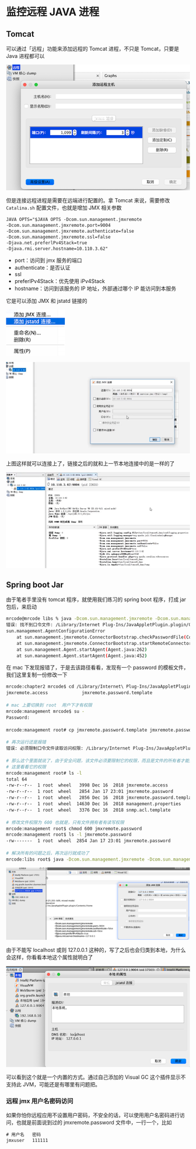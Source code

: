 # 监控远程 JAVA 进程

## Tomcat

可以通过「远程」功能来添加远程的 Tomcat 进程，不只是 Tomcat，只要是 Java 进程都可以

![image-20210117221823485](./assets/image-20210117221823485.png)

但是连接远程进程是需要在远端进行配置的。拿 Tomcat 来说，需要修改 `Catalina.sh` 配置文件，也就是增加 JMX 相关参数

```
JAVA OPTS="$JAVA OPTS -Dcom.sun.management.jmxremote
-Dcom.sun.management.jmxremote.port=9004
-Dcom.sun.management.jmxremote.authenticate=false
-Dcom.sun.management.jmxremote.ssl=false
-Djava.net.preferlPv4Stack=true
-Djava.rmi.server.hostname=10.110.3.62"
```

- port：访问到 jmx 服务的端口
- authenticate：是否认证
- ssl
- preferlPv4Stack：优先使用 iPv4Stack
- hostname：访问到该服务的 IP 地址，外部通过哪个 IP 能访问到本服务



它是可以添加 JMX 和  jstatd 链接的

![image-20210117223157306](./assets/image-20210117223157306.png)

![image-20210117223134434](./assets/image-20210117223134434.png)

上图这样就可以连接上了，链接之后的就和上一节本地连接中的是一样的了

![image-20210117223254593](./assets/image-20210117223254593.png)

## Spring boot Jar

由于笔者手里没有 tomcat 程序，就使用我们练习的 spring boot 程序，打成 jar 包后，来启动

```bash
mrcode@mrcode libs % java -Dcom.sun.management.jmxremote -Dcom.sun.management.jmxremote.port=9004 -Dcom.sun.management.jmxremote.authenticate=false -Dcom.sun.management.jmxremote.ssl=false -Djava.net.preferlPv4Stack=true -Djava.rmi.server.hostname=127.0.0.1 -jar monitor-tuning-0.0.1-SNAPSHOT.jar
错误: 找不到口令文件: /Library/Internet Plug-Ins/JavaAppletPlugin.plugin/Contents/Home/lib/management/jmxremote.password
sun.management.AgentConfigurationError
	at sun.management.jmxremote.ConnectorBootstrap.checkPasswordFile(ConnectorBootstrap.java:563)
	at sun.management.jmxremote.ConnectorBootstrap.startRemoteConnectorServer(ConnectorBootstrap.java:426)
	at sun.management.Agent.startAgent(Agent.java:262)
	at sun.management.Agent.startAgent(Agent.java:452)
```

在 mac 下发现报错了，于是去该路径看看，发现有一个 password 的模板文件，我们这里复制一份修改一下

```bash
mrcode:chapter2 mrcode$ cd /Library/Internet\ Plug-Ins/JavaAppletPlugin.plugin/Contents/Home/lib/management/jmxremote.
jmxremote.access             jmxremote.password.template

# mac 上要切换到 root  用户下才有权限
mrcode:management mrcode$ su -
Password:

mrcode:management root# cp jmxremote.password.template jmxremote.password

# 再次运行还是报错
错误: 必须限制口令文件读取访问权限: /Library/Internet Plug-Ins/JavaAppletPlugin.plugin/Contents/Home/lib/management/jmxremote.password

# 那么这个里面就说了，由于安全问题，该文件必须要限制它的权限，而且是文件的所有者才能进行访问
# 这里看看它的权限
mrcode:management root# ls -l
total 64
-rw-r--r--  1 root  wheel   3998 Dec 16  2018 jmxremote.access
-rw-r--r--  1 root  wheel   2854 Jan 17 23:01 jmxremote.password
-rw-r--r--  1 root  wheel   2856 Dec 16  2018 jmxremote.password.template
-rw-r--r--  1 root  wheel  14630 Dec 16  2018 management.properties
-rw-r--r--  1 root  wheel   3376 Dec 16  2018 snmp.acl.template

# 修改文件权限为 600 也就是，只有文件拥有者有读写权限
mrcode:management root$ chmod 600 jmxremote.password
mrcode:management root$ ls -l jmxremote.password
-rw-------  1 root  wheel  2854 Jan 17 23:01 jmxremote.password

# 解决所有的问题之后，再次运行就成功了
mrcode:libs root$ java -Dcom.sun.management.jmxremote -Dcom.sun.management.jmxremote.port=9004 -Dcom.sun management.jmxremote.authenticate=false -Dcom.sun management.jmxremote.ssl=false -Djava.net.preferlPv4Stack=true-Djava.rmi.server.hostname=127.0.0.1 -jar monitor-tuning-0.0.1-SNAPSHOT.jar
```

![image-20210117231350994](./assets/image-20210117231350994.png)

由于不能写 localhost 或则 127.0.0.1 这种的，写了之后也会归类到本地，为什么会这样，你看看本地这个属性就明白了

![image-20210117232009897](./assets/image-20210117232009897.png)

可以看到这个就是一个内置的方式。通过自己添加的 Visual GC 这个插件显示不支持此 JVM，可能还是有哪里有问题把。

### 远程 jmx 用户名密码访问

如果你怕你远程应用不设置用户密码，不安全的话，可以使用用户名密码进行访问，也就是前面说到过的 jmxremote.password 文件中，一行一个，比如

```
# 用户名   密码
jmxuser   111111
```

<iframe  height="500px" width="100%" frameborder=0 allowfullscreen="true" :src="$withBase('/ads.html')"></iframe>